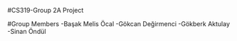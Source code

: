 #CS319-Group 2A Project

#Group Members
-Başak Melis Öcal
-Gökcan Değirmenci
-Gökberk Aktulay
-Sinan Öndül
